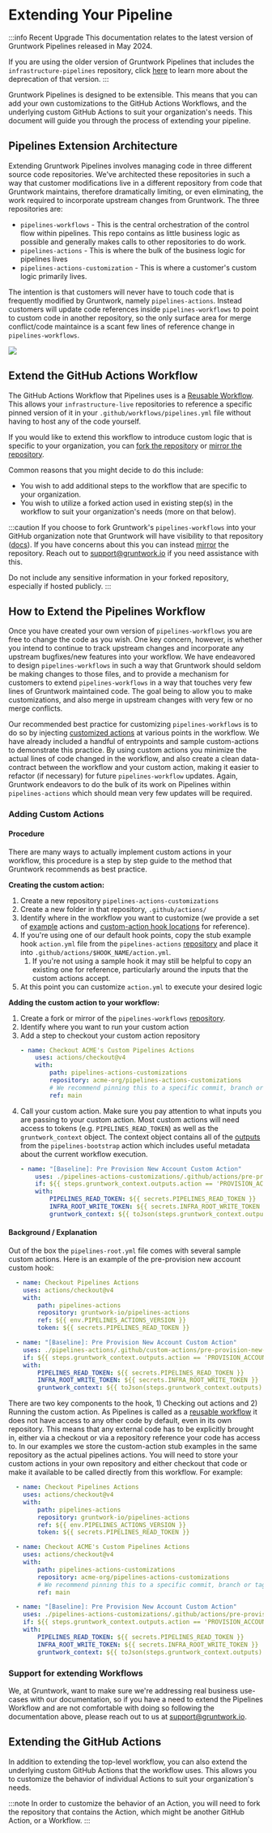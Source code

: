 # Extending Your Pipeline

:::info Recent Upgrade
This documentation relates to the latest version of Gruntwork Pipelines released in May 2024.

If you are using the older version of Gruntwork Pipelines that includes the `infrastructure-pipelines` repository, click [here](../../infrastructure-pipelines/overview/deprecation.md) to learn more about the deprecation of that version.
:::

Gruntwork Pipelines is designed to be extensible. This means that you can add your own customizations to the GitHub Actions Workflows, and the underlying custom GitHub Actions to suit your organization's needs. This document will guide you through the process of extending your pipeline.


## Pipelines Extension Architecture

Extending Gruntwork Pipelines involves managing code in three different source code repositories. We've architected these repositories in such a way that customer modifications live in a different repository from code that Gruntwork maintains, therefore dramatically limiting, or even eliminating, the work required to incorporate upstream changes from Gruntwork.  The three repositories are:

* `pipelines-workflows` - This is the central orchestration of the control flow within pipelines. This repo contains as little business logic as possible and generally makes calls to other repositories to do work.
* `pipelines-actions` - This is where the bulk of the business logic for pipelines lives
* `pipelines-actions-customization` - This is where a customer's custom logic primarily lives.

The intention is that customers will never have to touch code that is frequently modified by Gruntwork, namely `pipelines-actions`.  Instead customers will update code references inside `pipelines-workflows` to point to custom code in another repository, so the only surface area for merge conflict/code maintaince is a scant few lines of reference change in `pipelines-workflows`.

<img src="/img/pipelines/pipelines_customizations_code_locations.svg" />

## Extend the GitHub Actions Workflow

The GitHub Actions Workflow that Pipelines uses is a [Reusable Workflow](https://docs.github.com/en/actions/using-workflows/reusing-workflows). This allows your `infrastructure-live` repositories to reference a specific pinned version of it in your `.github/workflows/pipelines.yml` file without having to host any of the code yourself.

If you would like to extend this workflow to introduce custom logic that is specific to your organization, you can [fork the repository](https://docs.github.com/en/pull-requests/collaborating-with-pull-requests/working-with-forks/fork-a-repo) or [mirror the repository](https://docs.github.com/en/repositories/creating-and-managing-repositories/duplicating-a-repository).

Common reasons that you might decide to do this include:

- You wish to add additional steps to the workflow that are specific to your organization.
- You wish to utilize a forked action used in existing step(s) in the workflow to suit your organization's needs (more on that below).

:::caution
If you choose to fork Gruntwork's `pipelines-workflows` into your GitHub organization note that Gruntwork will have visibility to that repository ([docs](https://docs.github.com/en/pull-requests/collaborating-with-pull-requests/working-with-forks/about-permissions-and-visibility-of-forks#about-permissions-for-creating-forks)). If you have concerns about this you can instead [mirror](https://docs.github.com/en/repositories/creating-and-managing-repositories/duplicating-a-repository) the repository. Reach out to <support@gruntwork.io> if you need assistance with this.

Do not include any sensitive information in your forked repository, especially if hosted publicly.
:::

## How to Extend the Pipelines Workflow

Once you have created your own version of `pipelines-workflows` you are free to change the code as you wish. One key concern, however, is whether you intend to continue to track upstream changes and incorporate any upstream bugfixes/new features into your workflow. We have endeavored to design `pipelines-workflows` in such a way that Gruntwork should seldom be making changes to those files, and to provide a mechanism for customers to extend `pipelines-workflows` in a way that touches very few lines of Gruntwork maintained code. The goal being to allow you to make customizations, and also merge in upstream changes with very few or no merge conflicts.

Our recommended best practice for customizing `pipelines-workflows` is to do so by injecting [customized actions](#adding-custom-actions) at various points in the workflow. We have already included a handful of entrypoints and sample custom-actions to demonstrate this practice. By using custom actions you minimize the actual lines of code changed in the workflow, and also create a clean data-contract between the workflow and your custom action, making it easier to refactor (if necessary) for future `pipelines-workflow` updates. Again, Gruntwork endeavors to do the bulk of its work on Pipelines within `pipelines-actions` which should mean very few updates will be required.

### Adding Custom Actions

#### Procedure

There are many ways to actually implement custom actions in your workflow, this procedure is a step by step guide to the method that Gruntwork recommends as best practice.

**Creating the custom action:**
1. Create a new repository `pipelines-actions-customizations`
1. Create a new folder in that repository, `.github/actions/`
1. Identify where in the workflow you want to customize (we provide a set of [example](https://github.com/gruntwork-io/pipelines-actions/tree/main/.github/custom-actions) actions and [custom-action hook locations](https://github.com/gruntwork-io/pipelines-workflows/blob/main/.github/workflows/pipelines-root.yml) for reference).
1. If you're using one of our default hook points, copy the stub example hook `action.yml` file from the `pipelines-actions` [repository](https://github.com/gruntwork-io/pipelines-actions/tree/main/.github/custom-actions) and place it into `.github/actions/$HOOK_NAME/action.yml`.
    1. If you're not using a sample hook it may still be helpful to copy an existing one for reference, particularly around the inputs that the custom actions accept.
1. At this point you can customize `action.yml` to execute your desired logic

**Adding the custom action to your workflow:**
1. Create a fork or mirror of the `pipelines-workflows` [repository](https://github.com/gruntwork-io/pipelines-workflows).
1. Identify where you want to run your custom action
1. Add a step to checkout your custom action repository
    ```yml
    - name: Checkout ACME's Custom Pipelines Actions
        uses: actions/checkout@v4
        with:
            path: pipelines-actions-customizations
            repository: acme-org/pipelines-actions-customizations
            # We recommend pinning this to a specific commit, branch or tag instead of main
            ref: main
    ```
1. Call your custom action. Make sure you pay attention to what inputs you are passing to your custom action.  Most custom actions will need access to tokens (e.g. `PIPELINES_READ_TOKEN`) as well as the `gruntwork_context` object. The context object contains all of the [outputs](https://github.com/gruntwork-io/pipelines-actions/blob/main/.github/actions/pipelines-bootstrap/action.yml#L43) from the `pipelines-bootstrap` action which includes useful metadata about the current workflow execution.
    ```yml
    - name: "[Baseline]: Pre Provision New Account Custom Action"
        uses: ./pipelines-actions-customizations/.github/actions/pre-provision-new-account
        if: ${{ steps.gruntwork_context.outputs.action == 'PROVISION_ACCOUNT' }}
        with:
            PIPELINES_READ_TOKEN: ${{ secrets.PIPELINES_READ_TOKEN }}
            INFRA_ROOT_WRITE_TOKEN: ${{ secrets.INFRA_ROOT_WRITE_TOKEN }}
            gruntwork_context: ${{ toJson(steps.gruntwork_context.outputs) }}
    ```

#### Background / Explanation
Out of the box the `pipelines-root.yml` file comes with several sample custom actions. Here is an example of the pre-provision new account custom hook:

```yml
  - name: Checkout Pipelines Actions
    uses: actions/checkout@v4
    with:
        path: pipelines-actions
        repository: gruntwork-io/pipelines-actions
        ref: ${{ env.PIPELINES_ACTIONS_VERSION }}
        token: ${{ secrets.PIPELINES_READ_TOKEN }}

  - name: "[Baseline]: Pre Provision New Account Custom Action"
    uses: ./pipelines-actions/.github/custom-actions/pre-provision-new-account
    if: ${{ steps.gruntwork_context.outputs.action == 'PROVISION_ACCOUNT' }}
    with:
        PIPELINES_READ_TOKEN: ${{ secrets.PIPELINES_READ_TOKEN }}
        INFRA_ROOT_WRITE_TOKEN: ${{ secrets.INFRA_ROOT_WRITE_TOKEN }}
        gruntwork_context: ${{ toJson(steps.gruntwork_context.outputs) }}
```

There are two key components to the hook, 1) Checking out actions and 2) Running the custom action.  As Pipelines is called as a [reusable workflow](https://docs.github.com/en/actions/using-workflows/reusing-workflows#calling-a-reusable-workflow) it does not have access to any other code by default, even in its own repository. This means that any external code has to be explicitly brought in, either via a checkout or via a repository reference your code has access to. In our examples we store the custom-action stub examples in the same repository as the actual pipelines actions. You will need to store your custom actions in your own repository and either checkout that code or make it available to be called directly from this workflow.  For example:

```yml
  - name: Checkout Pipelines Actions
    uses: actions/checkout@v4
    with:
        path: pipelines-actions
        repository: gruntwork-io/pipelines-actions
        ref: ${{ env.PIPELINES_ACTIONS_VERSION }}
        token: ${{ secrets.PIPELINES_READ_TOKEN }}

  - name: Checkout ACME's Custom Pipelines Actions
    uses: actions/checkout@v4
    with:
        path: pipelines-actions-customizations
        repository: acme-org/pipelines-actions-customizations
        # We recommend pinning this to a specific commit, branch or tag instead of main
        ref: main

  - name: "[Baseline]: Pre Provision New Account Custom Action"
    uses: ./pipelines-actions-customizations/.github/actions/pre-provision-new-account
    if: ${{ steps.gruntwork_context.outputs.action == 'PROVISION_ACCOUNT' }}
    with:
        PIPELINES_READ_TOKEN: ${{ secrets.PIPELINES_READ_TOKEN }}
        INFRA_ROOT_WRITE_TOKEN: ${{ secrets.INFRA_ROOT_WRITE_TOKEN }}
        gruntwork_context: ${{ toJson(steps.gruntwork_context.outputs) }}
```

### Support for extending Workflows

We, at Gruntwork, want to make sure we're addressing real business use-cases with our documentation, so if you have a need to extend the Pipelines Workflow and are not comfortable with doing so following the documentation above, please reach out to us at <support@gruntwork.io>.


## Extending the GitHub Actions

In addition to extending the top-level workflow, you can also extend the underlying custom GitHub Actions that the workflow uses. This allows you to customize the behavior of individual Actions to suit your organization's needs.

:::note
In order to customize the behavior of an Action, you will need to fork the repository that contains the Action, which might be another GitHub Action, or a Workflow.
:::
